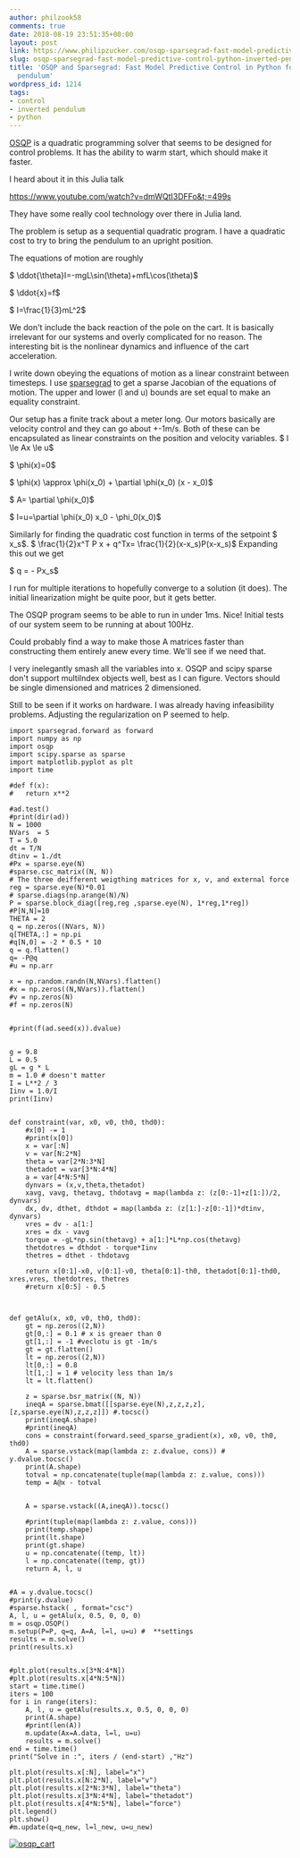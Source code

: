 ```yaml
---
author: philzook58
comments: true
date: 2018-08-19 23:51:35+00:00
layout: post
link: https://www.philipzucker.com/osqp-sparsegrad-fast-model-predictive-control-python-inverted-pendulum/
slug: osqp-sparsegrad-fast-model-predictive-control-python-inverted-pendulum
title: 'OSQP and Sparsegrad: Fast Model Predictive Control in Python for an inverted
  pendulum'
wordpress_id: 1214
tags:
- control
- inverted pendulum
- python
---
```


[OSQP](https://osqp.org/) is a quadratic programming solver that seems to be designed for control problems. It has the ability to warm start, which should make it faster.

I heard about it in this Julia talk

https://www.youtube.com/watch?v=dmWQtI3DFFo&t;=499s

They have some really cool technology over there in Julia land.

The problem is setup as a sequential quadratic program. I have a quadratic cost to try to bring the pendulum to an upright position.

The equations of motion are roughly

$ \ddot{\theta}I=-mgL\sin(\theta)+mfL\cos(\theta)$

$ \ddot{x}=f$

$ I=\frac{1}{3}mL^2$

We don't include the back reaction of the pole on the cart. It is basically irrelevant for our systems and overly complicated for no reason. The interesting bit is the nonlinear dynamics and influence of the cart acceleration.

I write down obeying the equations of motion as a linear constraint between timesteps. I use [sparsegrad](https://github.com/mzszym/sparsegrad) to get a sparse Jacobian of the equations of motion. The upper and lower (l and u) bounds are set equal to make an equality constraint.

Our setup has a finite track about a meter long. Our motors basically are velocity control and they can go about +-1m/s. Both of these can be encapsulated as linear constraints on the position and velocity variables. $ l \le Ax \le u$

$ \phi(x)=0$

$ \phi(x) \approx \phi(x_0) + \partial \phi(x_0) (x - x_0)$

$ A= \partial \phi(x_0)$

$ l=u=\partial \phi(x_0) x_0 - \phi_0(x_0)$

Similarly for finding the quadratic cost function in terms of the setpoint $ x_s$. $ \frac{1}{2}x^T P x + q^Tx= \frac{1}{2}(x-x_s)P(x-x_s)$ Expanding this out we get

$ q = - Px_s$

I run for multiple iterations to hopefully converge to a solution (it does). The initial linearization might be quite poor, but it gets better.

The OSQP program seems to be able to run in under 1ms. Nice! Initial tests of our system seem to be running at about 100Hz.

Could probably find a way to make those A matrices faster than constructing them entirely anew every time. We'll see if we need that.

I very inelegantly smash all the variables into x. OSQP and scipy sparse don't support multiIndex objects well, best as I can figure. Vectors should be single dimensioned and matrices 2 dimensioned.

Still to be seen if it works on hardware. I was already having infeasibility problems. Adjusting the regularization on P seemed to help.



    
    import sparsegrad.forward as forward
    import numpy as np
    import osqp
    import scipy.sparse as sparse
    import matplotlib.pyplot as plt
    import time
    
    #def f(x):
    #	return x**2
    
    #ad.test()
    #print(dir(ad))
    N = 1000
    NVars  = 5
    T = 5.0
    dt = T/N
    dtinv = 1./dt
    #Px = sparse.eye(N)
    #sparse.csc_matrix((N, N)) 
    # The three deifferent weigthing matrices for x, v, and external force
    reg = sparse.eye(N)*0.01
    # sparse.diags(np.arange(N)/N)
    P = sparse.block_diag([reg,reg ,sparse.eye(N), 1*reg,1*reg])
    #P[N,N]=10
    THETA = 2
    q = np.zeros((NVars, N))
    q[THETA,:] = np.pi
    #q[N,0] = -2 * 0.5 * 10
    q = q.flatten()
    q= -P@q
    #u = np.arr
    
    x = np.random.randn(N,NVars).flatten()
    #x = np.zeros((N,NVars)).flatten()
    #v = np.zeros(N)
    #f = np.zeros(N)
    
    
    #print(f(ad.seed(x)).dvalue)
    
    
    g = 9.8
    L = 0.5
    gL = g * L
    m = 1.0 # doesn't matter
    I = L**2 / 3
    Iinv = 1.0/I
    print(Iinv)
    
    
    def constraint(var, x0, v0, th0, thd0):
    	#x[0] -= 1
    	#print(x[0])
    	x = var[:N]
    	v = var[N:2*N]
    	theta = var[2*N:3*N]
    	thetadot = var[3*N:4*N]
    	a = var[4*N:5*N]
    	dynvars = (x,v,theta,thetadot)
    	xavg, vavg, thetavg, thdotavg = map(lambda z: (z[0:-1]+z[1:])/2, dynvars)
    	dx, dv, dthet, dthdot = map(lambda z: (z[1:]-z[0:-1])*dtinv, dynvars)
    	vres = dv - a[1:]
    	xres = dx - vavg
    	torque = -gL*np.sin(thetavg) + a[1:]*L*np.cos(thetavg)
    	thetdotres = dthdot - torque*Iinv
    	thetres = dthet - thdotavg
    
    	return x[0:1]-x0, v[0:1]-v0, theta[0:1]-th0, thetadot[0:1]-thd0, xres,vres, thetdotres, thetres
    	#return x[0:5] - 0.5
    
    
    
    def getAlu(x, x0, v0, th0, thd0):
    	gt = np.zeros((2,N))
    	gt[0,:] = 0.1 # x is greaer than 0
    	gt[1,:] = -1 #veclotu is gt -1m/s
    	gt = gt.flatten()
    	lt = np.zeros((2,N))
    	lt[0,:] = 0.8
    	lt[1,:] = 1 # velocity less than 1m/s
    	lt = lt.flatten()
    
    	z = sparse.bsr_matrix((N, N))
    	ineqA = sparse.bmat([[sparse.eye(N),z,z,z,z],[z,sparse.eye(N),z,z,z]]) #.tocsc()
    	print(ineqA.shape)
    	#print(ineqA)
    	cons = constraint(forward.seed_sparse_gradient(x), x0, v0, th0, thd0)
    	A = sparse.vstack(map(lambda z: z.dvalue, cons)) #  y.dvalue.tocsc()
    	print(A.shape)
    	totval = np.concatenate(tuple(map(lambda z: z.value, cons)))
    	temp = A@x - totval
    
    
    	A = sparse.vstack((A,ineqA)).tocsc()
    
    	#print(tuple(map(lambda z: z.value, cons)))
    	print(temp.shape)
    	print(lt.shape)
    	print(gt.shape)
    	u = np.concatenate((temp, lt))
    	l = np.concatenate((temp, gt))
    	return A, l, u
    
    
    #A = y.dvalue.tocsc()
    #print(y.dvalue)
    #sparse.hstack( , format="csc")
    A, l, u = getAlu(x, 0.5, 0, 0, 0)
    m = osqp.OSQP()
    m.setup(P=P, q=q, A=A, l=l, u=u) #  **settings
    results = m.solve()
    print(results.x)
    
    
    #plt.plot(results.x[3*N:4*N])
    #plt.plot(results.x[4*N:5*N])
    start = time.time()
    iters = 100
    for i in range(iters):
    	A, l, u = getAlu(results.x, 0.5, 0, 0, 0)
    	print(A.shape)
    	#print(len(A))
    	m.update(Ax=A.data, l=l, u=u)
    	results = m.solve()
    end = time.time()
    print("Solve in :", iters / (end-start) ,"Hz")
    
    plt.plot(results.x[:N], label="x")
    plt.plot(results.x[N:2*N], label="v")
    plt.plot(results.x[2*N:3*N], label="theta")
    plt.plot(results.x[3*N:4*N], label="thetadot")
    plt.plot(results.x[4*N:5*N], label="force")
    plt.legend()
    plt.show()
    #m.update(q=q_new, l=l_new, u=u_new)
    


[![osqp_cart](/assets/osqp_cart.png)](/assets/osqp_cart.png)
